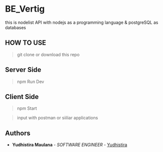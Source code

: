# BE_Vertig 

this is nodelist API with nodejs as a programming language & postgreSQL as databases


## HOW TO USE

> git clone or download this repo

## Server Side

> npm Run Dev

## Client Side

> npm Start

> input with postman or siiliar applications

## Authors

* **Yudhistira Maulana** - *SOFTWARE ENGINEER* - [Yudhistira](https://github.com/yudhies2109)